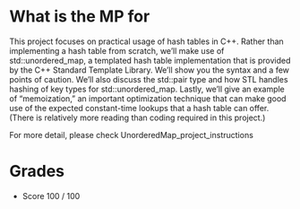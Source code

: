 # What is the MP for
This project focuses on practical usage of hash tables in C++. Rather than implementing a hash table
from scratch, we’ll make use of std::unordered_map, a templated hash table implementation that is
provided by the C++ Standard Template Library. We’ll show you the syntax and a few points of caution.
We’ll also discuss the std::pair type and how STL handles hashing of key types for std::unordered_map.
Lastly, we’ll give an example of “memoization,” an important optimization technique that can make good
use of the expected constant-time lookups that a hash table can offer. (There is relatively more reading
than coding required in this project.)

For more detail, please check UnorderedMap_project_instructions

# Grades

* Score 100 / 100
